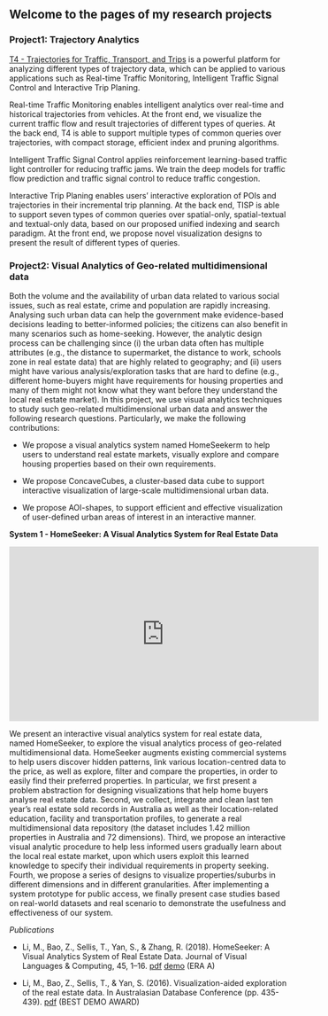 ## Welcome to the pages of my research projects

### Project1: Trajectory Analytics
[T4 - Trajectories for Traffic, Transport, and Trips](https://t4research.github.io/) is a powerful platform for analyzing different types of trajectory data, which can be applied to various applications such as Real-time Traffic Monitoring, Intelligent Traffic Signal Control and Interactive Trip Planing.

Real-time Traffic Monitoring enables intelligent analytics over real-time and historical trajectories from vehicles. At the front end, we visualize the current traffic flow and result trajectories of different types of queries. At the back end, T4 is able to support multiple types of common queries over trajectories, with compact storage, efficient index and pruning algorithms.

Intelligent Traffic Signal Control applies reinforcement learning-based traffic light controller for reducing traffic jams. We train the deep models for traffic flow prediction and traffic signal control to reduce traffic congestion.

Interactive Trip Planing enables users’ interactive exploration of POIs and trajectories in their incremental trip planning. At the back end, TISP is able to support seven types of common queries over spatial-only, spatial-textual and textual-only data, based on our proposed unified indexing and search paradigm. At the front end, we propose novel visualization designs to present the result of different types of queries.

### Project2: Visual Analytics of Geo-related multidimensional data
Both the volume and the availability of urban data related to various social issues, such as real estate, crime and population are rapidly increasing. Analysing such urban data can help the government make evidence-based decisions leading to better-informed policies; the citizens can also benefit in many scenarios such as home-seeking. However, the analytic design process can be challenging since (i) the urban data often has multiple attributes (e.g., the distance to supermarket, the distance to work, schools zone in real estate data) that are highly related to geography; and (ii) users might have various analysis/exploration tasks that are hard to define (e.g., different home-buyers might have requirements for housing properties and many of them might not know what they want before they understand the local real estate market). In this project, we use visual analytics techniques to study such geo-related multidimensional urban data and answer the following research questions. Particularly, we make the following contributions:

- We propose a visual analytics system named HomeSeekerm to help users to understand real estate markets, visually explore and compare housing properties based on their own requirements.

- We propose ConcaveCubes, a cluster-based data cube to support interactive visualization of large-scale multidimensional urban data.

- We propose AOI-shapes, to support efficient and effective visualization of user-defined urban areas of interest in an interactive manner.

**System 1 - HomeSeeker: A Visual Analytics System for Real Estate Data**
<center><iframe width="560" height="315" src="https://www.youtube.com/embed/aIO9Y-ebLBo" frameborder="0" allow="accelerometer; autoplay; encrypted-media; gyroscope; picture-in-picture" allowfullscreen></iframe></center>

We present an interactive visual analytics system for real estate data, named HomeSeeker, to explore the visual analytics process of geo-related multidimensional data. HomeSeeker augments existing commercial systems to help users discover hidden patterns, link various location-centred data to the price, as well as explore, filter and compare the properties, in order to easily find their preferred properties. In particular, we first present a problem abstraction for designing visualizations that help home buyers analyse real estate data. Second, we collect, integrate and clean last ten year’s real estate sold records in Australia as well as their location-related education, facility and transportation profiles, to generate a real multidimensional data repository (the dataset includes 1.42 million properties in Australia and 72 dimensions). Third, we propose an interactive visual analytic procedure to help less informed users gradually learn about the local real estate market, upon which users exploit this learned knowledge to specify their individual requirements in property seeking. Fourth, we propose a series of designs to visualize properties/suburbs in different dimensions and in different granularities. After implementing a system prototype for public access, we finally present case studies based on real-world datasets and real scenario to demonstrate the usefulness and effectiveness of our system.

*Publications*

- Li, M., Bao, Z., Sellis, T., Yan, S., & Zhang, R. (2018). HomeSeeker: A Visual Analytics System of Real Estate Data. Journal of Visual Languages & Computing, 45, 1–16. [pdf](http://mingzhaoli.net/wp-content/uploads/2018/08/2018-HomeSeeker-A-Visual-Analytics-System-of-Real-Estate-Data.pdf) [demo](http://115.146.89.158/) (ERA A)

- Li, M., Bao, Z., Sellis, T., & Yan, S. (2016). Visualization-aided exploration of the real estate data. In Australasian Database Conference (pp. 435-439). [pdf](http://mingzhaoli.net/wp-content/uploads/2018/08/2016-HomeSeeker-Demo-ADC-2016.pdf) (BEST DEMO AWARD)
